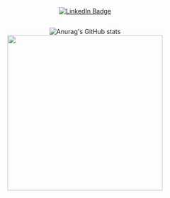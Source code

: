 

<!--
**naufaladdhiya/naufaladdhiya** is a ✨ _special_ ✨ repository because its `README.md` (this file) appears on your GitHub profile.

Here are some ideas to get you started:

- 🔭 I’m currently working on ...
- 🌱 I’m currently learning ...
- 👯 I’m looking to collaborate on ...
- 🤔 I’m looking for help with ...
- 💬 Ask me about ...
- 📫 How to reach me: ...
- 😄 Pronouns: ...
- ⚡ Fun fact: ...
-->
<div align="center">
<div id="badges">
  <a href="https://www.linkedin.com/in/naufal-addhiya-b97925279/">
    <img src="https://img.shields.io/badge/LinkedIn-blue?style=for-the-badge&logo=linkedin&logoColor=white" alt="LinkedIn Badge"/>
  </a>
</div>

##
![Anurag's GitHub stats](https://github-readme-stats.vercel.app/api?username=naufaladdhiya&show_icons=true&theme=dark)
<img src="https://github-readme-stats.vercel.app/api/top-langs/?username=naufaladdhiya&layout=compact&theme=dark" width="350" height="auto">

</div>
